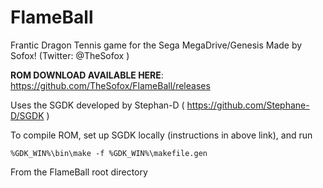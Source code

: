 # FlameBall
Frantic Dragon Tennis game for the Sega MegaDrive/Genesis
Made by Sofox! (Twitter: @TheSofox )

**ROM DOWNLOAD AVAILABLE HERE**: https://github.com/TheSofox/FlameBall/releases

Uses the SGDK developed by Stephan-D ( https://github.com/Stephane-D/SGDK )

To compile ROM, set up SGDK locally (instructions in above link), and run 

```%GDK_WIN%\bin\make -f %GDK_WIN%\makefile.gen```

From the FlameBall root directory
